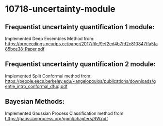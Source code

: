 # 10718-uncertainty-module

## Frequentist uncertainty quantification 1 module:

Implemented Deep Ensembles Method from: https://proceedings.neurips.cc/paper/2017/file/9ef2ed4b7fd2c810847ffa5fa85bce38-Paper.pdf

## Frequentist uncertainty quantification 2 module: 

Implemented Split Conformal method from: https://people.eecs.berkeley.edu/~angelopoulos/publications/downloads/gentle_intro_conformal_dfuq.pdf

## Bayesian Methods:

Implemented Gaussian Process Classification method from: https://gaussianprocess.org/gpml/chapters/RW.pdf
